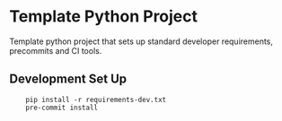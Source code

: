 # Template Python Project

Template python project that sets up standard developer requirements, precommits and CI tools.

## Development Set Up

```
    pip install -r requirements-dev.txt
    pre-commit install
```
